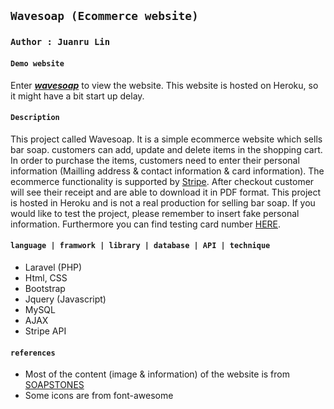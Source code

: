 ## `Wavesoap (Ecommerce website)`

### `Author : Juanru Lin`

#### `Demo website`
Enter ***[wavesoap](https://wavesoap.herokuapp.com/)*** to view the website.
This website is hosted on Heroku, so it might have a bit start up delay.

#### `Description`
This project called Wavesoap. It is a simple ecommerce website which sells bar soap. customers can add, update and delete items in the shopping cart. 
In order to purchase the items, customers need to enter their personal information (Mailling address & contact information & card information).
The ecommerce functionality is supported by [Stripe](https://stripe.com/en-ca). After checkout customer will see their receipt and are able to download it in PDF format.
This project is hosted in Heroku and is not a real production for selling bar soap. If you would like to test the project, please remember to insert fake personal information.
Furthermore you can find testing card number [HERE](https://stripe.com/docs/testing). 


#### `language | framwork | library | database | API | technique`
- Laravel (PHP)
- Html, CSS
- Bootstrap
- Jquery (Javascript)
- MySQL 
- AJAX
- Stripe API

#### `references`
- Most of the content (image & information) of the website is from [SOAPSTONES](https://soapstones.ca/)
- Some icons are from font-awesome 
